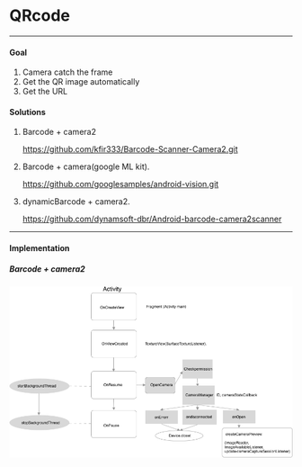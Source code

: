 # QRcode

----

#### Goal

1. Camera catch the frame
2. Get the QR image automatically
3. Get the URL



#### Solutions

1. Barcode + camera2   

    <https://github.com/kfir333/Barcode-Scanner-Camera2.git>

2. Barcode + camera(google ML kit).     

   <https://github.com/googlesamples/android-vision.git>

3. dynamicBarcode + camera2.  

   <https://github.com/dynamsoft-dbr/Android-barcode-camera2scanner>

----

#### Implementation

##### Barcode + camera2

![activity](./activity.png)

 